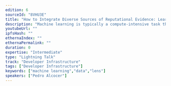 ```yaml
---
edition: 6
sourceId: "8VHU3E"
title: "How to Integrate Diverse Sources of Reputational Evidence: Learnings from the Lens Protocol Reputation System"
description: "Machine learning is typically a compute-intensive task that is prohibitively expensive to do on-chain. In this talk I’ll discuss strategies that Aave and the Lens API have used for training and deploying machine learning models in a way that maintains the transparent and trustless ethos of web3. I’ll also cover how we developed some of the models used in the Lens API and how to contribute your own models to the Lens ecosystem."
youtubeUrl: ""
ipfsHash: ""
ethernaIndex: ""
ethernaPermalink: ""
duration: 0
expertise: "Intermediate"
type: "Lightning Talk"
track: "Developer Infrastructure"
tags: ["Developer Infrastructure"]
keywords: ["machine learning","data","lens"]
speakers: ["Pedro Alcocer"]
---
```

